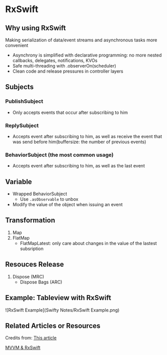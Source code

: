# RxSwift

## Why using RxSwift

Making serialization of data/event streams and asynchronous tasks more convenient

- Asynchrony is simplified with declarative programming: no more nested callbacks, delegates, notifications, KVOs
- Safe multi-threading with .observerOn(scheduler)
- Clean code and release pressures in controller layers

## Subjects

### PublishSubject

- Only accepts events that occur after subscribing to him

### ReplySubject

- Accepts event after subscribing to him, as well as receive the event that was send before him(buffersize: the number of previous events)

### BehaviorSubject (the most common usage)

- Accepts event after subscribing to him, as well as the last event

## Variable

- Wrapped BehaviorSubject
  - Use ```.asObservable``` to unbox
- Modify the value of the object when issuing an event

## Transformation 

1. Map
2. FlatMap
   - FlatMapLatest: only care about changes in the value of the lastest subsription

## Resouces Release

1. Dispose (MRC)
   - Dispose Bags (ARC)

## Example: Tableview with RxSwift

![RxSwift Example](Swifty Notes/RxSwift Example.png)





## Related Articles or Resources

Credits from: <a href="https://programmersought.com/article/6406641733/;jsessionid=7E73989D719589F93895DBAA84200AA1">This article</a>

<a href = "https://medium.com/flawless-app-stories/practical-mvvm-rxswift-a330db6aa693">MVVM & RxSwift</a>

